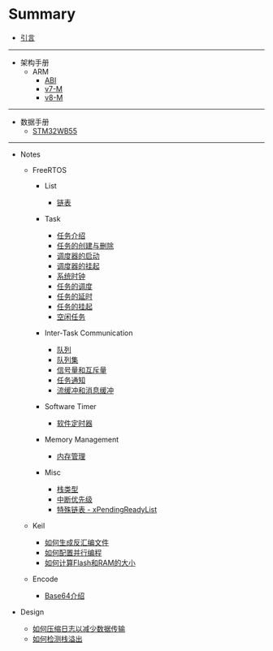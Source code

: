 # Summary

- [引言](README.md)

---

- 架构手册
    - ARM
        - [ABI](Architecture/ARM/ABI/)
        - [v7-M](Architecture/ARM/v7-M/)
        - [v8-M](Architecture/ARM/v8-M/)

---

- 数据手册
    - [STM32WB55](Datasheet/STM32WB55/)

---

- Notes
    - FreeRTOS
        - List
            - [链表](Notes/FreeRTOS/2023-09-05-Notes-FreeRTOS-List.md)

        - Task
            - [任务介绍](Notes/FreeRTOS/2023-09-24-Notes-FreeRTOS-Task-introduction.md)
            - [任务的创建与删除](Notes/FreeRTOS/2023-09-25-Notes-FreeRTOS-Task-create-and-delete.md)
            - [调度器的启动](Notes/FreeRTOS/2023-10-08-Notes-FreeRTOS-Task-start-scheduler.md)
            - [调度器的挂起](Notes/FreeRTOS/2023-10-29-Notes-FreeRTOS-Task-suspend-scheduler.md)
            - [系统时钟](Notes/FreeRTOS/2023-10-29-Notes-FreeRTOS-Task-systick.md)
            - [任务的调度](Notes/FreeRTOS/2023-10-20-Notes-FreeRTOS-Task-context-switch.md)
            - [任务的延时](Notes/FreeRTOS/2023-11-04-Notes-FreeRTOS-Task-delay.md)
            - [任务的挂起](Notes/FreeRTOS/2023-11-04-Notes-FreeRTOS-Task-suspend.md)
            - [空闲任务](Notes/FreeRTOS/2023-11-06-Notes-FreeRTOS-Task-idle-function.md)

        - Inter-Task Communication
            - [队列](Notes/FreeRTOS/2024-10-06-Notes-FreeRTOS-ITC-queue.md)
            - [队列集](Notes/FreeRTOS/2024-10-07-Notes-FreeRTOS-ITC-queue-set.md)
            - [信号量和互斥量](Notes/FreeRTOS/2024-10-08-Notes-FreeRTOS-ITC-semaphore-and-mutex.md)
            - [任务通知](Notes/FreeRTOS/2024-10-15-Notes-FreeRTOS-ITC-task-notifications.md)
            - [流缓冲和消息缓冲](Notes/FreeRTOS/2024-10-15-Notes-FreeRTOS-ITC-stream-buffer.md)

        - Software Timer
            - [软件定时器](Notes/FreeRTOS/2024-10-17-Notes-FreeRTOS-Timer-software-timers.md)

        - Memory Management
            - [内存管理](Notes/FreeRTOS/2023-10-21-Notes-FreeRTOS-Memory-management.md)

        - Misc
            - [栈类型](Notes/FreeRTOS/2023-09-26-Notes-FreeRTOS-Stack-type.md)
            - [中断优先级](Notes/FreeRTOS/2023-10-22-Notes-FreeRTOS-Interrupt-priority.md)
            - [特殊链表 - xPendingReadyList](Notes/FreeRTOS/2023-10-22-Notes-FreeRTOS-List-xpendingreadylist.md)

    - Keil
        - [如何生成反汇编文件](Notes/Keil/2023-09-24-Notes-Keil-How-to-output-disassembly-file.md)
        - [如何配置并行编程](Notes/Keil/2023-09-24-Notes-Keil-How-to-parallel-build.md)
        - [如何计算Flash和RAM的大小](Notes/Keil/2023-09-24-Notes-Keil-How-to-calculate-flash-and-memory-size.md)

    - Encode
        - [Base64介绍](Notes/Encode/2024-01-20-Notes-Encode-Base64-introduction.md)

- Design
    - [如何压缩日志以减少数据传输](Design/compress_logs/2024-10-26-Design-How-to-compress-logs-to-reduce-data-transmission.md)
    - [如何检测栈溢出](Design/check_stack_overflow/2024-11-09-Design-How-to-check-the-stack-overflow.md)
